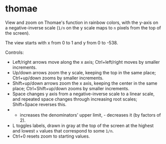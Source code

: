 # thomae
View and zoom on Thomae's function in rainbow colors, with the y-axis on a negative-inverse scale (`1/n` on the y scale maps to `n` pixels from the top of the screen).

The view starts with x from 0 to 1 and y from 0 to -538. 

Controls:
 - Left/right arrows move along the x axis; Ctrl+left/right moves by smaller increments.
 - Up/down arrows zoom the y scale, keeping the top in the same place; Ctrl+up/down zooms by smaller increments.
 - Shift+up/down arrows zoom the x axis, keeping the center in the same place; Ctrl+Shift+up/down zooms by smaller increments.
 - Space changes y axis from a negative-inverse scale to a linear scale, and repeated space changes through increasing root scales; Shift+Space reverses this.
 - + increases the denominators' upper limit, - decreases it (by factors of 2).
 - L toggles labels, drawn in gray at the top of the screen at the highest and lowest `x` values that correspond to some `1/n`.
 - Ctrl+0 resets zoom to starting values.
